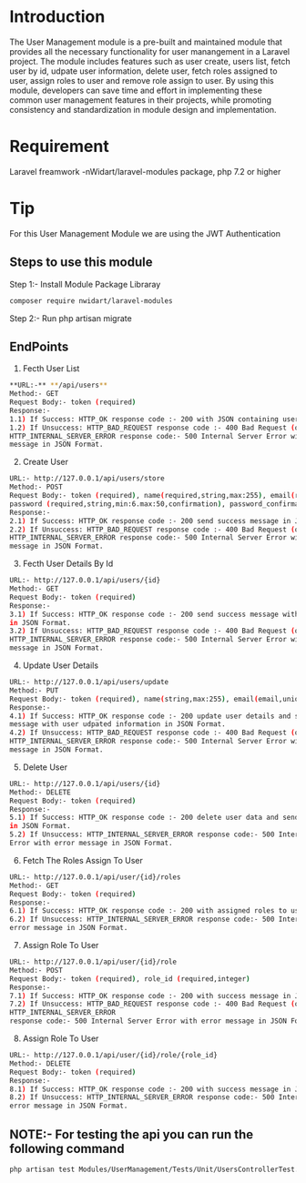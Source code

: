 # Introduction

The User Management module is a pre-built and maintained module that provides all the necessary functionality for user manangement in a Laravel project. The module includes features such as user create, users list, fetch user by id, udpate user information, delete user, fetch roles assigned to user, assign roles to user and remove role assign to user. By using this module, developers can save time and effort in implementing these common user management features in their projects, while promoting consistency and standardization in module design and implementation.


# Requirement

Laravel freamwork -nWidart/laravel-modules package, php 7.2 or higher

# Tip
For this User Management Module we are using the JWT Authentication 

## Steps to use this module


Step 1:- Install Module Package Libraray


```bash
composer require nwidart/laravel-modules
```

Step 2:- Run php artisan migrate



## EndPoints


1) Fecth User List

```bash
**URL:-** **/api/users**
Method:- GET
Request Body:- token (required)
Response:- 
1.1) If Success: HTTP_OK response code :- 200 with JSON containing users list.
1.2) If Unsuccess: HTTP_BAD_REQUEST response code :- 400 Bad Request (or) 
HTTP_INTERNAL_SERVER_ERROR response code:- 500 Internal Server Error with error
message in JSON Format.
```

2) Create User

```bash
URL:- http://127.0.0.1/api/users/store
Method:- POST
Request Body:- token (required), name(required,string,max:255), email(required,email,unique),
password (required,string,min:6.max:50,confirmation), password_confirmation (same as password).
Response:- 
2.1) If Success: HTTP_OK response code :- 200 send success message in JSON Format.
2.2) If Unsuccess: HTTP_BAD_REQUEST response code :- 400 Bad Request (or) 
HTTP_INTERNAL_SERVER_ERROR response code:- 500 Internal Server Error with error
message in JSON Format.
```


3) Fecth User Details By Id

```bash
URL:- http://127.0.0.1/api/users/{id}
Method:- GET
Request Body:- token (required)
Response:- 
3.1) If Success: HTTP_OK response code :- 200 send success message with user information
in JSON Format.
3.2) If Unsuccess: HTTP_BAD_REQUEST response code :- 400 Bad Request (or) 
HTTP_INTERNAL_SERVER_ERROR response code:- 500 Internal Server Error with error 
message in JSON Format.
```


4) Update User Details

```bash
URL:- http://127.0.0.1/api/users/update
Method:- PUT
Request Body:- token (required), name(string,max:255), email(email,unique)
Response:- 
4.1) If Success: HTTP_OK response code :- 200 update user details and send success 
message with user udpated information in JSON Format.
4.2) If Unsuccess: HTTP_BAD_REQUEST response code :- 400 Bad Request (or) 
HTTP_INTERNAL_SERVER_ERROR response code:- 500 Internal Server Error with error
message in JSON Format.
```


5) Delete User

```bash
URL:- http://127.0.0.1/api/users/{id}
Method:- DELETE
Request Body:- token (required)
Response:- 
5.1) If Success: HTTP_OK response code :- 200 delete user data and send success message
in JSON Format.
5.2) If Unsuccess: HTTP_INTERNAL_SERVER_ERROR response code:- 500 Internal Server
Error with error message in JSON Format.
```


6) Fetch The Roles Assign To User

```bash
URL:- http://127.0.0.1/api/user/{id}/roles
Method:- GET
Request Body:- token (required)
Response:- 
6.1) If Success: HTTP_OK response code :- 200 with assigned roles to user in JSON Format.
6.2) If Unsuccess: HTTP_INTERNAL_SERVER_ERROR response code:- 500 Internal Server Error with
error message in JSON Format.
```


7) Assign Role To User

```bash
URL:- http://127.0.0.1/api/user/{id}/role
Method:- POST
Request Body:- token (required), role_id (required,integer)
Response:- 
7.1) If Success: HTTP_OK response code :- 200 with success message in JSON Format.
7.2) If Unsuccess: HTTP_BAD_REQUEST response code :- 400 Bad Request (or) 
HTTP_INTERNAL_SERVER_ERROR
response code:- 500 Internal Server Error with error message in JSON Format.
```


8) Assign Role To User

```bash
URL:- http://127.0.0.1/api/user/{id}/role/{role_id}
Method:- DELETE
Request Body:- token (required)
Response:- 
8.1) If Success: HTTP_OK response code :- 200 with success message in JSON Format.
8.2) If Unsuccess: HTTP_INTERNAL_SERVER_ERROR response code:- 500 Internal Server Error with
error message in JSON Format.
```

## NOTE:- For testing the api you can run the following command


```bash
php artisan test Modules/UserManagement/Tests/Unit/UsersControllerTest.php
```
